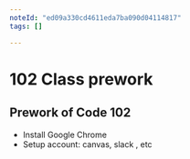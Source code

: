 ```yaml
---
noteId: "ed09a330cd4611eda7ba090d04114817"
tags: []

---
```


# 102 Class prework

## Prework of Code 102

- Install Google Chrome
- Setup account: canvas, slack , etc
